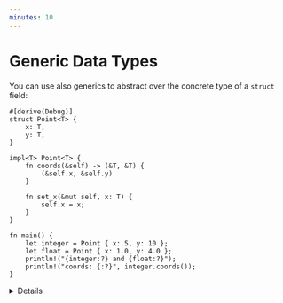 ```yaml
---
minutes: 10
---
```


# Generic Data Types

You can use also generics to abstract over the concrete type of a `struct` field:

```rust,editable
#[derive(Debug)]
struct Point<T> {
    x: T,
    y: T,
}

impl<T> Point<T> {
    fn coords(&self) -> (&T, &T) {
        (&self.x, &self.y)
    }

    fn set_x(&mut self, x: T) {
        self.x = x;
    }
}

fn main() {
    let integer = Point { x: 5, y: 10 };
    let float = Point { x: 1.0, y: 4.0 };
    println!("{integer:?} and {float:?}");
    println!("coords: {:?}", integer.coords());
}
```

<details>

- _Q:_ Why `T` is specified twice in `impl<T> Point<T> {}`? Isn't that
  redundant?
  - This is because it is a generic implementation section for generic type.
    They are independently generic.
  - It means these methods are defined for any `T`.
  - It is possible to write `impl Point<u32> { .. }`.
    - `Point` is still generic and you can use `Point<f64>`, but methods in this
      block will only be available for `Point<u32>`.

- Try declaring a new variable `let p = Point { x: 5, y: 10.0 };`. Update the
  code to allow points that have elements of different types, by using two type
  variables, e.g., `T` and `U`.

</details>
